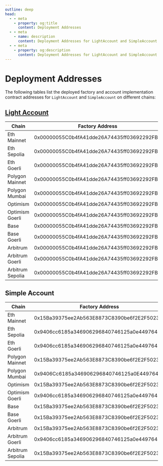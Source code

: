 ```yaml
---
outline: deep
head:
  - - meta
    - property: og:title
      content: Deployment Addresses
  - - meta
    - name: description
      content: Deployment Addresses for LightAccount and SimpleAccount
  - - meta
    - property: og:description
      content: Deployment Addresses for LightAccount and SimpleAccount
---
```


# Deployment Addresses

The following tables list the deployed factory and account implementation contract addresses for `LightAccount` and `SimpleAccount` on different chains:

## [Light Account](https://github.com/alchemyplatform/light-account/blob/v1.0.2/Deployments.md)

| Chain            | Factory Address                            | Account Implementation                     |
| ---------------- | ------------------------------------------ | ------------------------------------------ |
| Eth Mainnet      | 0x00000055C0b4fA41dde26A74435ff03692292FBD | 0x5467b1947F47d0646704EB801E075e72aeAe8113 |
| Eth Sepolia      | 0x00000055C0b4fA41dde26A74435ff03692292FBD | 0x5467b1947F47d0646704EB801E075e72aeAe8113 |
| Eth Goerli       | 0x00000055C0b4fA41dde26A74435ff03692292FBD | 0x5467b1947F47d0646704EB801E075e72aeAe8113 |
| Polygon Mainnet  | 0x00000055C0b4fA41dde26A74435ff03692292FBD | 0x5467b1947F47d0646704EB801E075e72aeAe8113 |
| Polygon Mumbai   | 0x00000055C0b4fA41dde26A74435ff03692292FBD | 0x5467b1947F47d0646704EB801E075e72aeAe8113 |
| Optimism         | 0x00000055C0b4fA41dde26A74435ff03692292FBD | 0x5467b1947F47d0646704EB801E075e72aeAe8113 |
| Optimism Goerli  | 0x00000055C0b4fA41dde26A74435ff03692292FBD | 0x5467b1947F47d0646704EB801E075e72aeAe8113 |
| Base             | 0x00000055C0b4fA41dde26A74435ff03692292FBD | 0x5467b1947F47d0646704EB801E075e72aeAe8113 |
| Base Goerli      | 0x00000055C0b4fA41dde26A74435ff03692292FBD | 0x5467b1947F47d0646704EB801E075e72aeAe8113 |
| Arbitrum         | 0x00000055C0b4fA41dde26A74435ff03692292FBD | 0x5467b1947F47d0646704EB801E075e72aeAe8113 |
| Arbitrum Goerli  | 0x00000055C0b4fA41dde26A74435ff03692292FBD | 0x5467b1947F47d0646704EB801E075e72aeAe8113 |
| Arbitrum Sepolia | 0x00000055C0b4fA41dde26A74435ff03692292FBD | 0x5467b1947F47d0646704EB801E075e72aeAe8113 |

## Simple Account

| Chain            | Factory Address                            |
| ---------------- | ------------------------------------------ |
| Eth Mainnet      | 0x15Ba39375ee2Ab563E8873C8390be6f2E2F50232 |
| Eth Sepolia      | 0x9406cc6185a346906296840746125a0e44976454 |
| Eth Goerli       | 0x9406cc6185a346906296840746125a0e44976454 |
| Polygon Mainnet  | 0x15Ba39375ee2Ab563E8873C8390be6f2E2F50232 |
| Polygon Mumbai   | 0x9406Cc6185a346906296840746125a0E44976454 |
| Optimism         | 0x15Ba39375ee2Ab563E8873C8390be6f2E2F50232 |
| Optimism Goerli  | 0x9406cc6185a346906296840746125a0e44976454 |
| Base             | 0x15Ba39375ee2Ab563E8873C8390be6f2E2F50232 |
| Base Goerli      | 0x15Ba39375ee2Ab563E8873C8390be6f2E2F50232 |
| Arbitrum         | 0x15Ba39375ee2Ab563E8873C8390be6f2E2F50232 |
| Arbitrum Goerli  | 0x9406cc6185a346906296840746125a0e44976454 |
| Arbitrum Sepolia | 0x15Ba39375ee2Ab563E8873C8390be6f2E2F50232 |

